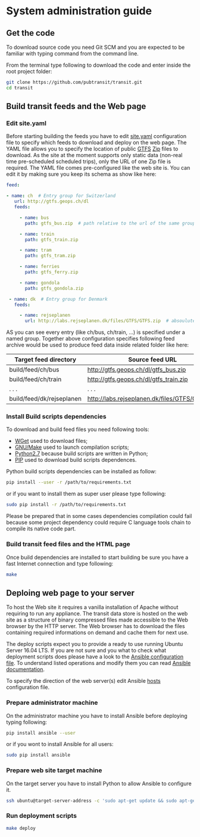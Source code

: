 # System administration guide

## Get the code

To download source code you need Git SCM and you are expected to be familiar
with typing command from the command line.

From the terminal type following to download the code and enter inside the root
project folder:

```bash
git clone https://github.com/pubtransit/transit.git
cd transit
```

## Build transit feeds and the Web page

### Edit site.yaml

Before starting building the feeds you have to edit [site.yaml](site.yaml)
configuration file to specify which feeds to download and deploy on the web page.
The YAML file allows you to specify the location of public
[GTFS](https://developers.google.com/transit/gtfs/)
[Zip](https://en.wikipedia.org/wiki/Zip_(file_format)) files to download.
As the site at the moment supports only static data (non-real time
pre-scheduled scheduled trips), only the URL of one Zip file is required.
The YAML file comes pre-configured like the web site is. You can edit it by
making sure you keep its schema as show like here:

```yaml
feed:

- name: ch  # Entry group for Switzerland
   url: http://gtfs.geops.ch/dl
   feeds:

     - name: bus
       path: gtfs_bus.zip  # path relative to the url of the same group

     - name: train
       path: gtfs_train.zip

     - name: tram
       path: gtfs_tram.zip

     - name: ferries
       path: gtfs_ferry.zip

     - name: gondola
       path: gtfs_gondola.zip  

 - name: dk  # Entry group for Denmark
   feeds:

     - name: rejseplanen
       url: http://labs.rejseplanen.dk/files/GTFS/GTFS.zip  # absoulute path
```

AS you can see every entry (like ch/bus, ch/train, ...) is specified under a
named group. Together above configuration specifies following feed archive
would be used to produce feed data inside related folder like here:

| Target feed directory     | Source feed URL |
| ---------------           | ------------- |
| build/feed/ch/bus         | http://gtfs.geops.ch/dl/gtfs_bus.zip |
| build/feed/ch/train       | http://gtfs.geops.ch/dl/gtfs_train.zip |
|   . . .                   |   . . . |
| build/feed/dk/rejseplanen | http://labs.rejseplanen.dk/files/GTFS/GTFS.zip |

### Install Build scripts dependencies

To download and build feed files you need following tools:
 - [WGet](https://www.gnu.org/software/wget/) used to download files;
 - [GNU/Make](https://www.gnu.org/software/make/) used to launch compilation
   scripts;
 - [Python2.7](https://www.python.org/download/releases/2.7/) because build
   scripts are written in Python;
 - [PIP](https://pip.pypa.io/en/stable/installing/) used to download build
   scripts dependences.

Python build scripts dependencies can be installed as follow:
```bash
pip install --user -r /path/to/requirements.txt
```
or if you want to install them as super user please type following:
```bash
sudo pip install -r /path/to/requirements.txt
```
Please be prepared that in some cases dependencies compilation could
fail because some project dependency could require C language tools chain to
compile its native code part.

### Build transit feed files and the HTML page

Once build dependencies are installed to start building be sure you have a fast
Internet connection and type following:
```bash
make
```

## Deploing web page to your server 

To host the Web site it requires a vanilla installation of Apache without
requiring to run any appliance. The transit data store is hosted on the web
site as a structure of binary compressed files made accessible to the Web
browser by the HTTP server. The Web browser has to download the files
containing required informations on demand and cache them for next use.

The deploy scripts expect you to provide a ready to use running Ubuntu Server
16.04 LTS. If you are not sure and you what to check what deployment scripts
does please have a look to the [Ansible configuration file](provision.yaml).
To understand listed operations and modify them you can read
[Ansible documentation](http://docs.ansible.com/).

To specify the direction of the web server(s) edit Ansible
[hosts](provision/hosts) configuration file.

### Prepare administrator machine

On the administrator machine you have to install Ansible before deploying
typing following:
```bash
pip install ansible --user
```
or if you wont to install Ansible for all users:
```bash
sudo pip install ansible
```

### Prepare web site target machine

On the target server you have to install Python to allow Ansible to configure
it.
```bash
ssh ubuntu@target-server-address -c 'sudo apt-get update && sudo apt-get install -y python-minimal'
```

### Run deployment scripts
```bash
make deploy
```
